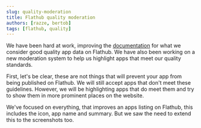 ```yaml
---
slug: quality-moderation
title: Flathub quality moderation
authors: [razze, bertob]
tags: [flathub, quality]
---
```


We have been hard at work, improving the [documentation](https://docs.flathub.org/docs/for-app-authors/appdata-guidelines/quality-guidelines) for what we consider good quality app data on Flathub. We have also been working on a new moderation system to help us highlight apps that meet our quality standards.

First, let's be clear, these are not things that will prevent your app from being published on Flathub. We will still accept apps that don't meet these guidelines. However, we will be highlighting apps that do meet them and try to show them in more prominent places on the website.

We've focused on everything, that improves an apps listing on Flathub, this includes the icon, app name and summary. But we saw the need to extend this to the screenshots too.
